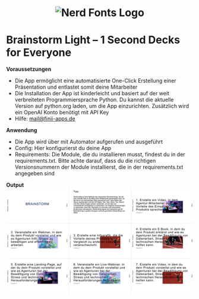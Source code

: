 <h1 align="center">
  <img src="https://www.finii-apps.de/img/finii_logo.png" width="150" alt="Nerd Fonts Logo" />
</h1>

# Brainstorm Light – 1 Second Decks for Everyone

**Voraussetzungen**
- Die App ermöglicht eine automatisierte One-Click Erstellung einer Präsentation und entlastet somit deine Mitarbeiter 
- Die Installation der App ist kinderleicht und basiert auf der weit verbreiteten Programmiersprache Python. Du kannst die aktuelle Version auf python.org laden, um die App einzurichten. Zusätzlich wird ein OpenAI Konto benötigt mit API Key
- Hilfe: mail@finii-apps.de

**Anwendung**
- Die App wird über mit Automator aufgerufen und ausgeführt
- Config: Hier konfigurierst du deine App
- Requirements: Die Module, die du installieren musst, findest du in der requirements.txt. Bitte achte darauf, dass du die richtigen Versionsnummern der Module installierst, die in der requirements.txt angegeben sind

**Output**
![- Bild fehlt -](https://github.com/FINII-Apps/one-second-decks-brainstorm-light/blob/main/screenshot.png?raw=true "Output of Script")
